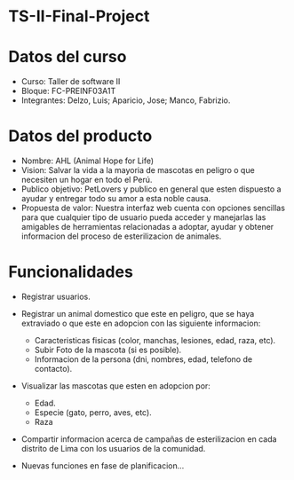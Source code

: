 # TS-II-Final-Project

# Datos del curso
- Curso: Taller de software II
- Bloque: FC-PREINF03A1T 
- Integrantes: Delzo, Luis; Aparicio, Jose; Manco, Fabrizio.

# Datos del producto
- Nombre: AHL (Animal Hope for Life)
- Vision: Salvar la vida a la mayoria de mascotas en peligro o que necesiten un hogar en todo el Perú.
- Publico objetivo: PetLovers y publico en general que esten dispuesto a ayudar y entregar todo su amor a esta noble causa.
- Propuesta de valor: Nuestra interfaz web cuenta con opciones sencillas para que cualquier tipo de usuario pueda  acceder y manejarlas las amigables de herramientas relacionadas a adoptar, ayudar y obtener informacion del proceso de esterilizacion de animales.   

# Funcionalidades 
- Registrar usuarios. 
- Registrar un animal domestico que este en peligro, que se haya extraviado o que este en adopcion con las siguiente informacion:
    - Caracteristicas fisicas (color, manchas, lesiones, edad, raza, etc).
    - Subir Foto de la mascota (si es posible).
    - Informacion de la persona (dni, nombres, edad, telefono de contacto).

- Visualizar las mascotas que esten en adopcion por:
    - Edad.
    - Especie (gato, perro, aves, etc).
    - Raza

- Compartir informacion acerca de campañas de esterilizacion en cada distrito de Lima con los usuarios de la comunidad. 

- Nuevas funciones en fase de planificacion...
